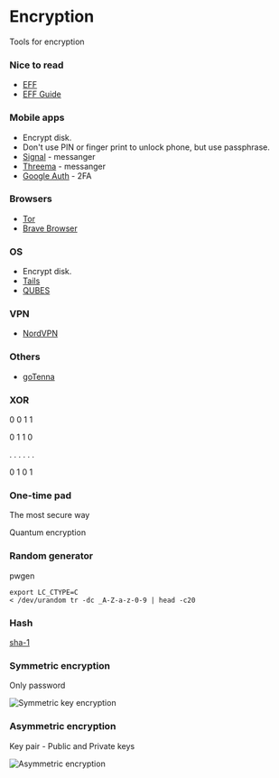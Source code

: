 # Encryption

Tools for encryption

### Nice to read

- [EFF](https://www.eff.org/)
- [EFF Guide](https://ssd.eff.org/en/module-categories/tool-guides)

### Mobile apps

- Encrypt disk.
- Don't use PIN or finger print to unlock phone, but use passphrase.
- [Signal](https://signal.org/) - messanger
- [Threema](https://threema.ch/en) - messanger
- [Google Auth](https://itunes.apple.com/us/app/google-authenticator/id388497605?mt=8) - 2FA

### Browsers

- [Tor](https://www.torproject.org/)
- [Brave Browser](https://paralelnapolis.sk/ako-na-bezpecnejsie-prehliadanie-webu-novy-brave-prehliadac/)

### OS

- Encrypt disk.
- [Tails](https://tails.boum.org/)
- [QUBES](https://www.qubes-os.org/)

### VPN

- [NordVPN](https://www.nordvpn.com/)

### Others

- [goTenna](https://gotenna.com/)


### XOR

0 0 1 1

0 1 1 0

. . . . . .

0 1 0 1

### One-time pad

The most secure way

Quantum encryption

### Random generator

pwgen

```
export LC_CTYPE=C
< /dev/urandom tr -dc _A-Z-a-z-0-9 | head -c20
```

### Hash

[sha-1](http://www.metamorphosite.com/one-way-hash-encryption-sha1-data-software)

### Symmetric encryption

Only password

![Symmetric key encryption](https://upload.wikimedia.org/wikipedia/commons/thumb/2/27/Symmetric_key_encryption.svg/500px-Symmetric_key_encryption.svg.png)

### Asymmetric encryption

Key pair - Public and Private keys

![Asymmetric encryption](https://upload.wikimedia.org/wikipedia/commons/thumb/f/f9/Public_key_encryption.svg/500px-Public_key_encryption.svg.png)
